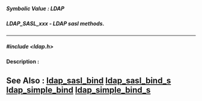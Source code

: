 ##### Symbolic Value : LDAP
##### LDAP_SASL_xxx - LDAP sasl methods.
---
##### #include <ldap.h>
**Description :**

**See Also :**
[ldap_sasl_bind](D:/md_files/ldap_sasl_bind.md)
[ldap_sasl_bind_s](D:/md_files/ldap_sasl_bind_s.md)
[ldap_simple_bind](D:/md_files/ldap_simple_bind.md)
[ldap_simple_bind_s](D:/md_files/ldap_simple_bind_s.md)
---
